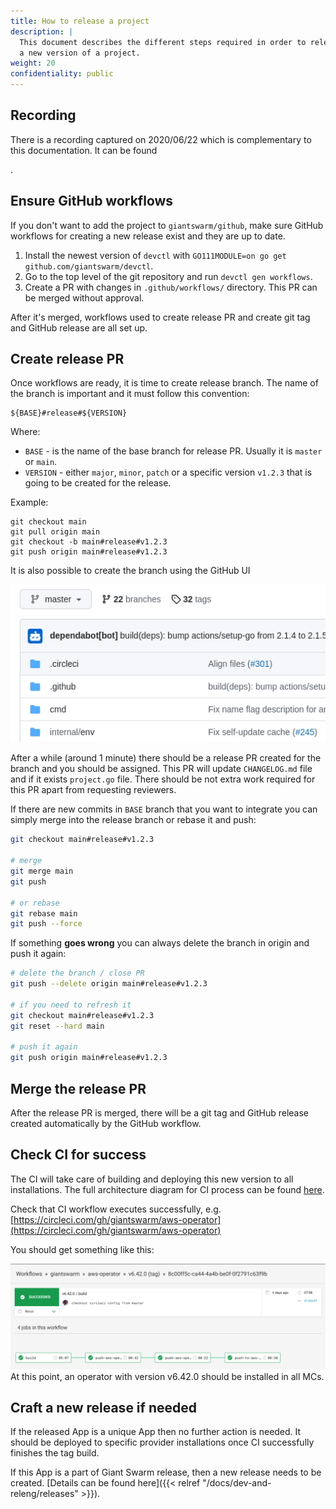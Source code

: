 ```yaml
---
title: How to release a project
description: |
  This document describes the different steps required in order to release
  a new version of a project.
weight: 20
confidentiality: public
---
```

## Recording

There is a recording captured on 2020/06/22 which is complementary to this documentation. It can be found 

.

## Ensure GitHub workflows

If you don't want to add the project to `giantswarm/github`, make sure GitHub workflows for creating a new release exist and they are up to date.

1. Install the newest version of `devctl` with `GO111MODULE=on go get
github.com/giantswarm/devctl`.
1. Go to the top level of the git repository and run `devctl gen workflows`.
1. Create a PR with changes in  `.github/workflows/` directory. This PR can be merged without approval.

After it's merged, workflows used to create release PR and create git tag and GitHub release are all set up.

## Create release PR

Once workflows are ready, it is time to create release branch. The name of the branch is important and it must follow this convention:

```
${BASE}#release#${VERSION}
```

Where:

- `BASE` - is the name of the base branch for release PR. Usually it is
`master` or `main`.
- `VERSION` - either `major`, `minor`, `patch` or a specific version `v1.2.3` that is going to be created for the release.

Example:

```
git checkout main
git pull origin main
git checkout -b main#release#v1.2.3
git push origin main#release#v1.2.3
```

It is also possible to create the branch using the GitHub UI

![create-pr](create-pr.gif)

After a while (around 1 minute) there should be a release PR created for the branch and you should be assigned. This PR will update `CHANGELOG.md` file and if it exists `project.go` file. There should be not extra work required for this PR apart from requesting reviewers.

If there are new commits in `BASE` branch that you want to integrate you can simply merge into the release branch or rebase it and push:

```sh
git checkout main#release#v1.2.3

# merge
git merge main
git push

# or rebase
git rebase main
git push --force
```

If something **goes wrong** you can always delete the branch in origin and push it again:

```sh
# delete the branch / close PR
git push --delete origin main#release#v1.2.3

# if you need to refresh it
git checkout main#release#v1.2.3
git reset --hard main

# push it again
git push origin main#release#v1.2.3
```

## Merge the release PR

After the release PR is merged, there will be a git tag and GitHub release created automatically by the GitHub workflow.

## Check CI for success

The CI will take care of building and deploying this new version to all installations. The full architecture diagram for CI process can be found
[here](https://intranet.giantswarm.io/docs/dev-and-releng/ci/architecture/).

Check that CI workflow executes successfully, e.g.
[https://circleci.com/gh/giantswarm/aws-operator](https://circleci.com/gh/giantswarm/aws-operator)

You should get something like this:

![aws-operator CI](aws-operator_ci_green.png) At this point, an operator with version v6.42.0 should be installed in all MCs.

## Craft a new release if needed

If the released App is a unique App then no further action is needed. It should be deployed to specific provider installations once CI successfully finishes the tag build.

If this App is a part of Giant Swarm release, then a new release needs to be created. [Details can be found here]({{< relref "/docs/dev-and-releng/releases" >}}).
